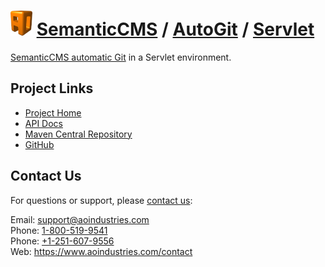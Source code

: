 # [<img src="ao-logo.png" alt="AO Logo" width="35" height="40">](https://www.aoindustries.com/) [SemanticCMS](https://semanticcms.com/) / [AutoGit](https://semanticcms.com/autogit/) / [Servlet](https://semanticcms.com/autogit/servlet/)
[SemanticCMS automatic Git](https://semanticcms.com/autogit/) in a Servlet environment.

## Project Links
* [Project Home](https://semanticcms.com/autogit/servlet/)
* [API Docs](https://semanticcms.com/autogit/servlet/apidocs/)
* [Maven Central Repository](https://search.maven.org/#search|gav|1|g:%22com.semanticcms%22%20AND%20a:%22semanticcms-autogit-servlet%22)
* [GitHub](https://github.com/aoindustries/semanticcms-autogit-servlet)

## Contact Us
For questions or support, please [contact us](https://www.aoindustries.com/contact):

Email: [support@aoindustries.com](mailto:support@aoindustries.com)  
Phone: [1-800-519-9541](tel:1-800-519-9541)  
Phone: [+1-251-607-9556](tel:+1-251-607-9556)  
Web: https://www.aoindustries.com/contact
